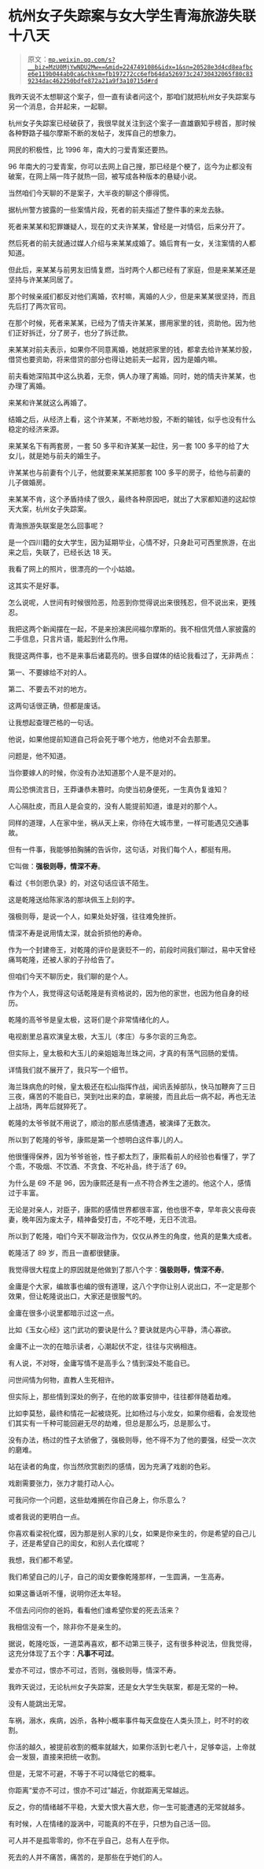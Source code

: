 # 杭州女子失踪案与女大学生青海旅游失联十八天

> 原文：[`mp.weixin.qq.com/s?__biz=MzU0MjYwNDU2Mw==&mid=2247491086&idx=1&sn=20528e3d4cd8eafbce6e119b044ab0ca&chksm=fb197272cc6efb64da526973c24730432065f80c839234dac462250bdfe872a21a9f3a10715d#rd`](http://mp.weixin.qq.com/s?__biz=MzU0MjYwNDU2Mw==&mid=2247491086&idx=1&sn=20528e3d4cd8eafbce6e119b044ab0ca&chksm=fb197272cc6efb64da526973c24730432065f80c839234dac462250bdfe872a21a9f3a10715d#rd)

我昨天说不太想聊这个案子，但一直有读者问这个，那咱们就把杭州女子失踪案与另一个消息，合并起来，一起聊。

杭州女子失踪案已经破获了，我很早就关注到这个案子一直雄霸知乎榜首，那时候各种野路子福尔摩斯不断的发帖子，发挥自己的想象力。

网民的积极性，比 1996 年，南大的刁爱青案还要热。

96 年南大的刁爱青案，你可以去网上自己搜，那已经是个梗了，迄今为止都没有破案，在网上隔一阵子就热一回，被写成各种版本的悬疑小说。

当然咱们今天聊的不是案子，大半夜的聊这个瘆得慌。

据杭州警方披露的一些案情片段，死者的前夫描述了整件事的来龙去脉。

死者来某某和犯罪嫌疑人，现在的丈夫许某某，曾经是一对情侣，后来分开了。

然后死者的前夫就通过媒人介绍与来某某成婚了。婚后育有一女，关注案情的人都知道。

但此后，来某某与前男友旧情复燃，当时两个人都已经有了家庭，但是来某某还是坚持与许某某同居了。

那个时候亲戚们都反对他们离婚，农村嘛，离婚的人少，但是来某某很坚持，而且先后打了两次官司。

在那个时候，死者来某某，已经为了情夫许某某，挪用家里的钱，资助他。因为他们正好拆迁，分了房子，也分了拆迁款。

来某某对前夫表示，如果你不同意离婚，她就把家里的钱，都拿去给许某某炒股，借贷也要资助，将来借贷的部分也得让她前夫一起背，因为是婚内嘛。

前夫看她深陷其中这么执着，无奈，俩人办理了离婚。同时，她的情夫许某某，也办理了离婚。

来某和许某就这么再婚了。

结婚之后，从经济上看，这个许某某，不断地炒股，不断的输钱，似乎也没有什么稳定的经济来源。

来某某名下有两套房，一套 50 多平和许某某一起住，另一套 100 多平的给了大女儿，就是她与前夫的婚生子。

许某某也与前妻有个儿子，他就要来某某把那套 100 多平的房子，给他与前妻的儿子做婚房。

来某某不肯，这个矛盾持续了很久，最终各种原因吧，就出了大家都知道的这起惊天大案，杭州女子失踪案。

青海旅游失联案是怎么回事呢？

是一个四川籍的女大学生，因为延期毕业，心情不好，只身赴可可西里旅游，在出来之后，失联了，已经长达 18 天。

我看了网上的照片，很漂亮的一个小姑娘。

这其实不是好事。

怎么说呢，人世间有时候很险恶，险恶到你觉得说出来很残忍，但不说出来，更残忍。

我把这两个新闻摆在一起，不是来扮演民间福尔摩斯的。我不相信凭借人家披露的二手信息，只言片语，能起到什么作用。

我提这两件事，也不是来事后诸葛亮的。很多自媒体的结论我看过了，无非两点：

第一、不要嫁给不对的人。

第二、不要去不对的地方。

这两句话很正确，但都是废话。

让我想起查理芒格的一句话。

他说，如果他提前知道自己将会死于哪个地方，他绝对不会去那里。

问题是，他不知道。

当你要嫁人的时候，你没有办法知道那个人是不是对的。

周公恐惧流言日，王莽谦恭未篡时。向使当初身便死，一生真伪复谁知？

人心隔肚皮，而且人是会变的，没有人能提前知道，谁是对的那个人。

同样的道理，人在家中坐，祸从天上来，你待在大城市里，一样可能遇见交通事故。 

但有一件事，我能够拍胸脯的告诉你，这句话，对我们每个人，都挺有用。

它叫做：**强极则辱，情深不寿**。

看过《书剑恩仇录》的，对这句话应该不陌生。

这是乾隆送给陈家洛的那块佩玉上刻的字。

强极则辱，是说一个人，如果处处好强，往往难免挫折。

情深不寿是说用情太深，就会折损他的寿命。 

作为一个封建帝王，对乾隆的评价是褒贬不一的，前段时间我们聊过，易中天曾经痛骂乾隆，还被人家的子孙给告了。

但咱们今天不聊历史，我们聊的是个人。

作为个人，我觉得这句话乾隆是有资格说的，因为他的家世，也因为他自身的经历。

乾隆的高爷爷是皇太极，这哥们是个非常情绪化的人。

电视剧里总喜欢演皇太极，大玉儿（孝庄）与多尔衮的三角恋。

但实际上，皇太极和大玉儿的亲姐姐海兰珠之间，才真的有荡气回肠的爱情。

详情我们就不展开了，我只写一个细节。

海兰珠病危的时候，皇太极还在松山指挥作战，闻讯丢掉部队，快马加鞭奔了三日三夜，痛苦的不能自已，哭到吐出来的血，拿碗接，而且此后一病不起，再也无法上战场，两年后就猝死了。

乾隆的太爷爷就不用说了，顺治的那点感情遭遇，被演绎了无数次。

所以到了乾隆的爷爷，康熙是第一个想明白这件事儿的人。

他很懂得保养，因为爷爷爸爸，性子都太烈了，康熙看前人的经验也看懂了，学了个乖，不吸烟、不饮酒、不贪食、不吃补品，终于活了 69。

为什么是 69 不是 96，因为康熙还是有一点不符合养生之道的。他这个人，感情过于丰富。

无论是对亲人，对臣子，康熙的感情世界都很丰富，他也很不幸，早年丧父丧母丧妻，晚年因为废太子，精神备受打击，不吃不睡，无日不流泪。

所以到了乾隆，咱们今天不聊政治作为，仅仅从养生的角度，他真的是集大成者。

乾隆活了 89 岁，而且一直都很健康。

我觉得很大程度上的原因就是他做到了那八个字：**强极则辱，情深不寿**。

金庸是个大家，编故事也编的很有道理，这八个字你让别人说出口，不一定是那个效果，但让乾隆说出口，大家还是很服气的。

金庸在很多小说里都暗示过这一点。

比如《玉女心经》这门武功的要诀是什么？要诀就是内心平静，清心寡欲。

金庸不止一次的在暗示读者，心潮起伏不定，往往与灾祸相连。

有人说，不对呀，金庸写情不是高手么？情到深处不能自已。

问世间情为何物，直教人生死相许。

但实际上，那些情到深处的例子，在他的故事安排中，往往都伴随着劫难。

比如李莫愁，最终和情花一起被烧死。比如杨过与小龙女，如果你细看，会发现他们其实有一千种可能回避无尽的劫难，但总是那么巧，总是那么寸。

没有办法，杨过的性子太骄傲了，强极则辱，他不得不为了他的要强，经受一次次的磨难。

站在读者的角度，你当然欣赏剧烈的感情，因为充满了戏剧的色彩。

戏剧需要张力，张力才能打动人心。

可我问你一个问题，这些劫难搁在你自己身上，你乐意么？

或者我说的更明白一点。

你喜欢看梁祝化蝶，因为那是别人家的儿女，如果是你亲生的，你是希望的自己儿子，还是希望自己的闺女，和别人去化蝶呢？

我想，我们都不希望。

我们希望自己的儿子，自己的闺女要像乾隆那样，一生圆满，一生高寿。

如果这番话听不懂，说明你还太年轻。

不信去问问你的爸妈，看看他们谁希望你爱的死去活来？

我相信没有一个，除非你不是亲生的。

据说，乾隆吃饭，一道菜再喜欢，都不动第三筷子，这有很多种说法，但我觉得，这充分体现了五个字：**凡事不可过**。

爱亦不可过，恨亦不可过，否则，强极则辱，情深不寿。

我昨天说过，无论杭州女子失踪案，还是女大学生失联案，都是无常的一种。

没有人能跳出无常。

车祸，溺水，疾病，凶杀，各种小概率事件每天盘旋在人类头顶上，时不时的收割。

你活的越久，被提前收割的概率就越大，如果你活到七老八十，足够幸运，上帝就会一发狠，直接来把统一收割。

但是，无常不可避，不等于不可以降低它的概率。

你距离“爱亦不可过，恨亦不可过”越近，你就距离无常越远。

反之，你的情绪越不平稳，大爱大恨大喜大悲，你一生可能遭遇的无常就越多。

有时候，人在情绪的漩涡中，可能真的不在乎，只想为自己活一回。

可人并不是孤零零的，你不在乎自己，总有人在乎你。

死去的人并不痛苦，痛苦的，是那些在乎她们的人。